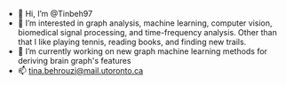- 👋 Hi, I’m @Tinbeh97
- 👀 I’m interested in graph analysis, machine learning, computer vision, biomedical signal processing, and time-frequency analysis. Other than that I like playing tennis, reading books, and finding new trails.
- 🌱 I’m currently working on new graph machine learning methods for deriving brain graph's features
- 📫 tina.behrouzi@mail.utoronto.ca

<!---
Tinbeh97/Tinbeh97 is a ✨ special ✨ repository because its `README.md` (this file) appears on your GitHub profile.
You can click the Preview link to take a look at your changes.
--->
